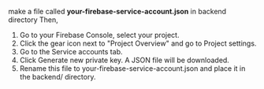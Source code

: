 make a file called **your-firebase-service-account.json** in backend directory
Then,

1. Go to your Firebase Console, select your project.
2. Click the gear icon next to "Project Overview" and go to Project settings.
3. Go to the Service accounts tab.
4. Click Generate new private key. A JSON file will be downloaded.
5. Rename this file to your-firebase-service-account.json and place it in the backend/ directory.